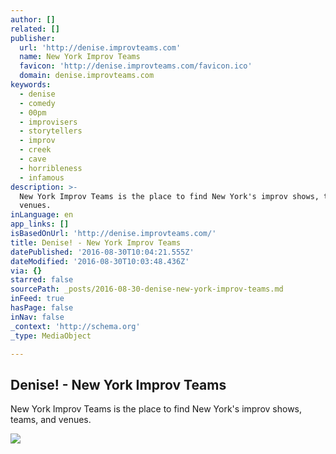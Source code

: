```yaml
---
author: []
related: []
publisher:
  url: 'http://denise.improvteams.com'
  name: New York Improv Teams
  favicon: 'http://denise.improvteams.com/favicon.ico'
  domain: denise.improvteams.com
keywords:
  - denise
  - comedy
  - 00pm
  - improvisers
  - storytellers
  - improv
  - creek
  - cave
  - horribleness
  - infamous
description: >-
  New York Improv Teams is the place to find New York's improv shows, teams, and
  venues.
inLanguage: en
app_links: []
isBasedOnUrl: 'http://denise.improvteams.com/'
title: Denise! - New York Improv Teams
datePublished: '2016-08-30T10:04:21.555Z'
dateModified: '2016-08-30T10:03:48.436Z'
via: {}
starred: false
sourcePath: _posts/2016-08-30-denise-new-york-improv-teams.md
inFeed: true
hasPage: false
inNav: false
_context: 'http://schema.org'
_type: MediaObject

---
```

<article style=""><h1>Denise! - New York Improv Teams</h1><p>New York Improv Teams is the place to find New York's improv shows, teams, and venues.</p><img src="http://newyork.improvteams.com/img/teams/Pa44.jpg" /></article>
